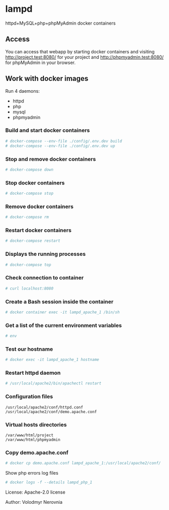 # lampd
httpd+MySQL+php+phpMyAdmin docker containers

## Access

You can access that webapp by starting docker containers and visiting http://project.test:8080/ for your project and http://phpmyadmin.test:8080/ for phpMyAdmin in your browser.

## Work with docker images

Run 4 daemons:

* httpd
* php
* mysql
* phpmyadmin


### Build and start docker containers
```bash
# docker-compose --env-file ./config/.env.dev build
# docker-compose --env-file ./config/.env.dev up
```

### Stop and remove docker containers

```bash
# docker-compose down
```
### Stop docker containers

```bash
# docker-compose stop
```

### Remove docker containers

```bash
# docker-compose rm
```
### Restart docker containers

```bash
# docker-compose restart
```

### Displays the running processes

```bash
# docker-compose top
```

### Check connection to container

```bash
# curl localhost:8080
```

### Create a Bash session inside the container

```bash
# docker container exec -it lampd_apache_1 /bin/sh
```

### Get a list of the current environment variables 

```bash
# env
```

### Test our hostname

```bash
# docker exec -it lampd_apache_1 hostname
```

### Restart httpd daemon

```bash
# /usr/local/apache2/bin/apachectl restart
```

### Configuration files

```
/usr/local/apache2/conf/httpd.conf
/usr/local/apache2/conf/demo.apache.conf
```

### Virtual hosts directories

```
/var/www/html/project
/var/www/html/phpmyadmin
```

### Copy demo.apache.conf

```bash
# docker cp demo.apache.conf lampd_apache_1:/usr/local/apache2/conf/
```

Show php errors log files
```bash
# docker logs -f --details lampd_php_1
```

License: Apache-2.0 license 

Author: Volodmyr Nerovnia